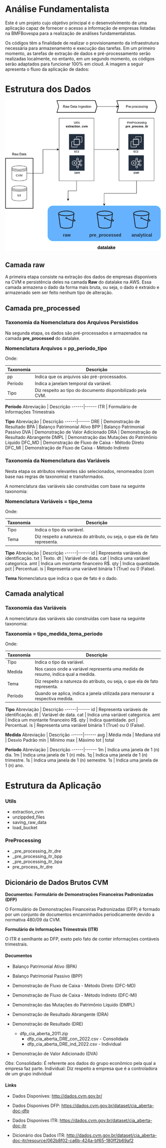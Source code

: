 # Análise Fundamentalista

Este é um projeto cujo objetivo principal é o desenvolvimento de uma aplicação capaz de fornecer o acesso a informação de empresas listadas na BMFBovespa para a realização de análises fundamentalistas.

Os códigos têm a finalidade de realizar o provisionamento da infraestrutura necessária para armazenamento e execução das tarefas. Em um primeiro momento, as tarefas de extração de dados e pré-processamento serão realizadas localmente, no entanto, em um segundo momento, os códigos serão adaptados para funcionar 100% em cloud. A imagem a seguir apresenta o fluxo da aplicação de dados:


# Estrutura dos Dados

![Pipeline de Dados](./application-flow.png)


## **Camada raw** 

A primeira etapa consiste na extração dos dados de empresas disponíveis na CVM e persistência deles na camada **Raw** do datalake na AWS. Essa camada armazena o dado da forma mais bruta, ou seja, o dado é extraido e armazenado sem ser feito nenhum tipo de alteração.


## **Camada pre_processed**

### Taxonomia da Nomenclatura dos Arquivos Persistidos

Na segunda etapa, os dados são pré-processados e armazenados na camada **pre_processed** do datalake. 

<font size="3">**Nomenclatura Arquivos = pp_periodo_tipo**</font>

Onde: 

Taxonomia | Descrição 
------|------
pp | Indica que os arquivos são pré-processados.
Período | Indica a janelam temporal da variável.
Tipo | Diz respeito ao tipo do documento disponibilizado pela CVM.

**Período**
Abreviação | Descrição 
------|------
ITR | Formulário de Informações Trimestrais

**Tipo**
Abreviação | Descrição 
------|------
DRE | Demonstração de Resultado
BPA | Balanço Patrimonial Ativo
BPP | Balanço Patrimonial Passivo
DVA | Demonstração de Valor Adicionado
DRA | Demonstração de Resultado Abrangente
DMPL | Demonstração das Mutações do Patrimônio Líquido
DFC_MD | Demonstração de Fluxo de Caixa - Método Direto
DFC_MI | Demonstração de Fluxo de Caixa - Método Indireto


### Taxonomia da Nomenclatura das Variáveis

Nesta etapa os atributos relevantes são selecionados, renomeados (com base nas regras de taxonomia) e transformados.

A nomenclatura das variáveis são construídas com base na seguinte taxonomia:

<font size="3">**Nomenclatura Variáveis = tipo_tema**</font>

Onde: 

Taxonomia | Descrição 
------|------
Tipo | Indica o tipo da variável.
Tema | Diz respeito a natureza do atributo, ou seja, o que ela de fato representa.

**Tipo**
Abreviação | Descrição 
------|------
id | Representa variáveis de identificação.
txt | Texto.
dt | Variável de data.
cat | Indica uma variável categorica.
amt | Indica um montante financeiro R$.
qty | Indica quantidade.
pct | Percentual.
is | Representa uma variável binária 1 (True) ou 0 (False).

**Tema**
Nomenclatura que indica o que de fato é o dado.


## Camada analytical

### Taxonomia das Variáveis

A nomenclatura das variáveis são construídas com base na seguinte taxonomia:

<font size="3">**Taxonomia = tipo_medida_tema_periodo**</font>

Onde: 

Taxonomia | Descrição 
------|------
Tipo | Indica o tipo da variável.
Medida | Nos casos onde a variável representa uma medida de resumo, indica qual a medida.
Tema | Diz respeito a natureza do atributo, ou seja, o que ela de fato representa.
Período | Quando se aplica, indica a janela utilizada para mensurar a respectiva medida.

**Tipo**
Abreviação | Descrição 
------|------
id | Representa variáveis de identificação.
dt | Variável de data.
cat | Indica uma variável categorica.
amt | Indica um montante financeiro R$.
qty | Indica quantidade.
pct | Percentual.
is | Representa uma variável binária 1 (True) ou 0 (False).

**Medida**
Abreviação | Descrição 
------|------
avg | Média
mda | Mediana
std | Desvio Padrão
min | Mínimo
max | Máximo
tot | total

**Período**
Abreviação | Descrição 
------|------
1m | Indica uma janela de 1 (n) dia.
1m | Indica uma janela de 1 (n) mês.
1q | Indica uma janela de 1 (n) trimestre.
1s | Indica uma janela de 1 (n) semestre.
1s | Indica uma janela de 1 (n) ano.


# Estrutura da Aplicação

### Utils

- extraction_cvm
- unzippded_files
- saving_raw_data
- load_bucket


### PreProcessing

- _pre_processing_itr_dre
- _pre_processing_itr_bpp
- _pre_processing_itr_bpa
- pre_process_itr_dre



## Dicionário de Dados Brutos CVM

**Documentos: Formulário de Demonstrações Financeiras Padronizadas (DFP)**

O Formulário de Demonstrações Financeiras Padronizadas (DFP) é formado por um conjunto de documentos encaminhados periodicamente devido a normativa 480/09 da CVM.

**Formulário de Informações Trimestrais (ITR)**

O ITR é semlhante ao DFP, exeto pelo fato de conter informações contáveis trimestrais.

#### Documentos
* Balanço Patrimonial Ativo (BPA)
* Balanço Patrimonial Passivo (BPP)
* Demonstração de Fluxo de Caixa - Método Direto (DFC-MD)
* Demonstração de Fluxo de Caixa - Método Indireto (DFC-MI)
* Demonstração das Mutações do Patrimônio Líquido (DMPL)
* Demonstração de Resultado Abrangente (DRA)
* Demonstração de Resultado (DRE)
    * dfp_cia_aberta_2011.zip
        * dfp_cia_aberta_DRE_con_2022.csv - Consolidada
        * dfp_cia_aberta_DRE_ind_2022.csv - Individual

* Demonstração de Valor Adicionado (DVA)

*Obs*:
Consolidado: É referente aos dados do grupo econômico pela qual a empresa faz parte.
Individual: Diz respeito a empresa que é a controladora de um grupo individual


#### Links

* Dados Disponíves: http://dados.cvm.gov.br/

* Dados Disponíves DFP: https://dados.cvm.gov.br/dataset/cia_aberta-doc-dfp

* Dados Disponíves ITR: https://dados.cvm.gov.br/dataset/cia_aberta-doc-itr

* Dicionário dos Dados ITR: http://dados.cvm.gov.br/dataset/cia_aberta-doc-itr/resource/062b8f02-ca6b-424a-bf65-180ff2b69af2